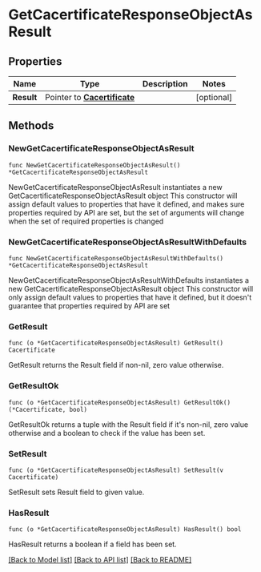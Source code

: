 # GetCacertificateResponseObjectAsResult

## Properties

Name | Type | Description | Notes
------------ | ------------- | ------------- | -------------
**Result** | Pointer to [**Cacertificate**](Cacertificate.md) |  | [optional] 

## Methods

### NewGetCacertificateResponseObjectAsResult

`func NewGetCacertificateResponseObjectAsResult() *GetCacertificateResponseObjectAsResult`

NewGetCacertificateResponseObjectAsResult instantiates a new GetCacertificateResponseObjectAsResult object
This constructor will assign default values to properties that have it defined,
and makes sure properties required by API are set, but the set of arguments
will change when the set of required properties is changed

### NewGetCacertificateResponseObjectAsResultWithDefaults

`func NewGetCacertificateResponseObjectAsResultWithDefaults() *GetCacertificateResponseObjectAsResult`

NewGetCacertificateResponseObjectAsResultWithDefaults instantiates a new GetCacertificateResponseObjectAsResult object
This constructor will only assign default values to properties that have it defined,
but it doesn't guarantee that properties required by API are set

### GetResult

`func (o *GetCacertificateResponseObjectAsResult) GetResult() Cacertificate`

GetResult returns the Result field if non-nil, zero value otherwise.

### GetResultOk

`func (o *GetCacertificateResponseObjectAsResult) GetResultOk() (*Cacertificate, bool)`

GetResultOk returns a tuple with the Result field if it's non-nil, zero value otherwise
and a boolean to check if the value has been set.

### SetResult

`func (o *GetCacertificateResponseObjectAsResult) SetResult(v Cacertificate)`

SetResult sets Result field to given value.

### HasResult

`func (o *GetCacertificateResponseObjectAsResult) HasResult() bool`

HasResult returns a boolean if a field has been set.


[[Back to Model list]](../README.md#documentation-for-models) [[Back to API list]](../README.md#documentation-for-api-endpoints) [[Back to README]](../README.md)


